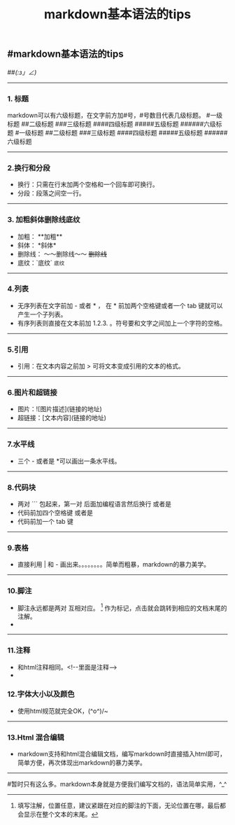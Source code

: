 ﻿---
layout: wiki
title: markdown基本语法的tips

categories: markdown
description: markdown基本语法的tips

keywords: markdown，tips，语法
---

#markdown基本语法的tips
---
##_(:з」∠)_
***
### 1. 标题
markdown可以有六级标题，在文字前方加#号，#号数目代表几级标题。
#一级标题
##二级标题
###三级标题
####四级标题
#####五级标题
######六级标题
\#一级标题
\##二级标题
\###三级标题
\####四级标题
\#####五级标题
\######六级标题
***
### 2.换行和分段
* 换行：只需在行末加两个空格和一个回车即可换行。
* 分段：段落之间空一行。
***
### 3. 加粗斜体删除线底纹
* 加粗： \*\*加粗\*\*
* 斜体： \*斜体\*
* 删除线： ～～删除线～～ ~~删除线~~
* 底纹：\`底纹\` `底纹`
***
### 4.列表
* 无序列表在文字前加 - 或者 * ，  在 * 前加两个空格键或者一个 tab 键就可以产生一个子列表。
* 有序列表则直接在文本前加 1.2.3. 。符号要和文字之间加上一个字符的空格。
***
### 5.引用
* 引用：在文本内容之前加  >  可将文本变成引用的文本的格式。
***
### 6.图片和超链接
* 图片：\![图片描述]\(链接的地址)
* 超链接：\[文本内容]\(链接的地址)
***
### 7.水平线
* 三个 - 或者是 *可以画出一条水平线。
***
### 8.代码块
* 两对 ``` 包起来，第一对 后面加编程语言然后换行
或者是
* 代码前加四个空格键
或者是
* 代码前加一个 tab 键
***
### 9.表格
* 直接利用 | 和 - 画出来。。。。。。。。简单而粗暴，markdown的暴力美学。
***
### 10.脚注
* 脚注永远都是两对 互相对应。 [^1] 作为标记，点击就会跳转到相应的文档末尾的注解。
*  [^1]: 填写注解，位置任意，建议紧跟在对应的脚注的下面，无论位置在哪，最后都会显示在整个文本的末尾。
***
### 11.注释
* 和html注释相同。<\!--里面是注释-->
* 
### 12.字体大小以及颜色
* 使用html规范就完全OK，\(^o^)/~
***
### 13.Html 混合编辑
* markdown支持和html混合编辑文档，编写markdown时直接插入html即可，简单方便，再次体现出markdown的暴力美学。
***
#暂时只有这么多。markdown本身就是方便我们编写文档的，语法简单实用，^_^


